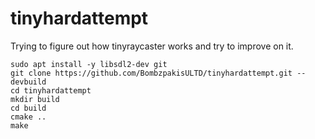 # tinyhardattempt

Trying to figure out how tinyraycaster works and try to improve on it.


```
sudo apt install -y libsdl2-dev git
git clone https://github.com/BombzpakisULTD/tinyhardattempt.git --devbuild
cd tinyhardattempt
mkdir build
cd build
cmake ..
make

```
